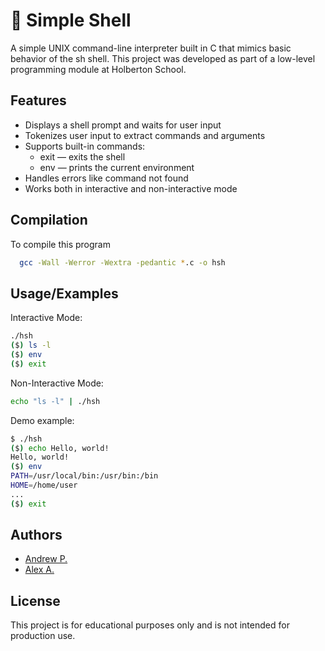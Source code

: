 # 🐢 Simple Shell

A simple UNIX command-line interpreter built in C that mimics basic behavior of the sh shell. This project was developed as part of a low-level programming module at Holberton School.


## Features

- Displays a shell prompt and waits for user input
- Tokenizes user input to extract commands and arguments
- Supports built-in commands:
    - exit — exits the shell
    - env — prints the current environment
- Handles errors like command not found
- Works both in interactive and non-interactive mode

## Compilation

To compile this program

```bash
  gcc -Wall -Werror -Wextra -pedantic *.c -o hsh
```


## Usage/Examples

Interactive Mode:
```bash
./hsh
($) ls -l
($) env
($) exit
```

Non-Interactive Mode:
```bash
echo "ls -l" | ./hsh
```

Demo example:
```bash
$ ./hsh
($) echo Hello, world!
Hello, world!
($) env
PATH=/usr/local/bin:/usr/bin:/bin
HOME=/home/user
...
($) exit
```


## Authors

- [Andrew P.](https://github.com/pezza76)
- [Alex A.](https://github.com/lolalex1)


## License

This project is for educational purposes only and is not intended for production use.
